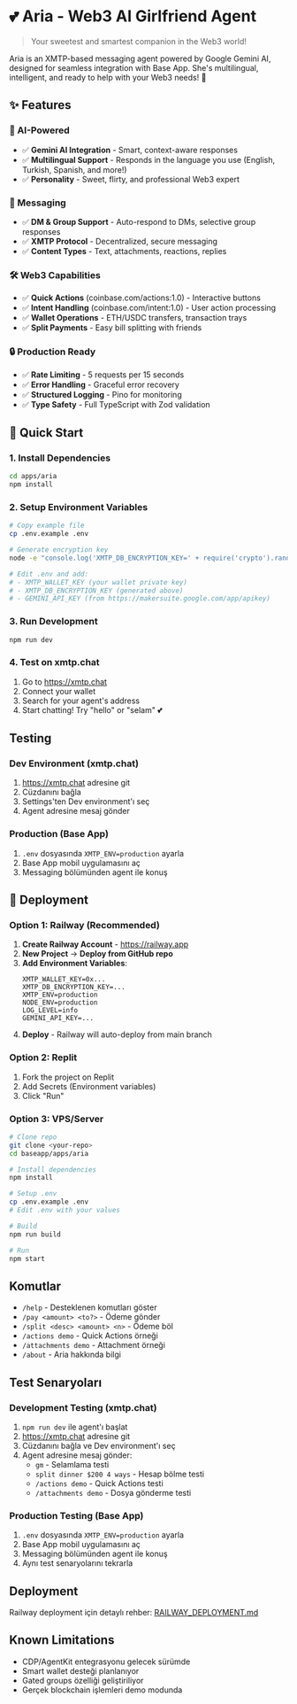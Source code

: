 # 💕 Aria - Web3 AI Girlfriend Agent

> Your sweetest and smartest companion in the Web3 world!

Aria is an XMTP-based messaging agent powered by Google Gemini AI, designed for seamless integration with Base App. She's multilingual, intelligent, and ready to help with your Web3 needs! 🚀

## ✨ Features

### 🤖 AI-Powered
- ✅ **Gemini AI Integration** - Smart, context-aware responses
- ✅ **Multilingual Support** - Responds in the language you use (English, Turkish, Spanish, and more!)
- ✅ **Personality** - Sweet, flirty, and professional Web3 expert

### 💬 Messaging
- ✅ **DM & Group Support** - Auto-respond to DMs, selective group responses
- ✅ **XMTP Protocol** - Decentralized, secure messaging
- ✅ **Content Types** - Text, attachments, reactions, replies

### 🛠️ Web3 Capabilities
- ✅ **Quick Actions** (coinbase.com/actions:1.0) - Interactive buttons
- ✅ **Intent Handling** (coinbase.com/intent:1.0) - User action processing
- ✅ **Wallet Operations** - ETH/USDC transfers, transaction trays
- ✅ **Split Payments** - Easy bill splitting with friends

### 🔒 Production Ready
- ✅ **Rate Limiting** - 5 requests per 15 seconds
- ✅ **Error Handling** - Graceful error recovery
- ✅ **Structured Logging** - Pino for monitoring
- ✅ **Type Safety** - Full TypeScript with Zod validation

## 🚀 Quick Start

### 1. Install Dependencies

```bash
cd apps/aria
npm install
```

### 2. Setup Environment Variables

```bash
# Copy example file
cp .env.example .env

# Generate encryption key
node -e "console.log('XMTP_DB_ENCRYPTION_KEY=' + require('crypto').randomBytes(32).toString('hex'))"

# Edit .env and add:
# - XMTP_WALLET_KEY (your wallet private key)
# - XMTP_DB_ENCRYPTION_KEY (generated above)
# - GEMINI_API_KEY (from https://makersuite.google.com/app/apikey)
```

### 3. Run Development

```bash
npm run dev
```

### 4. Test on xmtp.chat

1. Go to https://xmtp.chat
2. Connect your wallet
3. Search for your agent's address
4. Start chatting! Try "hello" or "selam" 💕

## Testing

### Dev Environment (xmtp.chat)
1. https://xmtp.chat adresine git
2. Cüzdanını bağla
3. Settings'ten Dev environment'ı seç
4. Agent adresine mesaj gönder

### Production (Base App)
1. `.env` dosyasında `XMTP_ENV=production` ayarla
2. Base App mobil uygulamasını aç
3. Messaging bölümünden agent ile konuş

## 🚂 Deployment

### Option 1: Railway (Recommended)

1. **Create Railway Account** - https://railway.app
2. **New Project** → **Deploy from GitHub repo**
3. **Add Environment Variables**:
   ```
   XMTP_WALLET_KEY=0x...
   XMTP_DB_ENCRYPTION_KEY=...
   XMTP_ENV=production
   NODE_ENV=production
   LOG_LEVEL=info
   GEMINI_API_KEY=...
   ```
4. **Deploy** - Railway will auto-deploy from main branch

### Option 2: Replit

1. Fork the project on Replit
2. Add Secrets (Environment variables)
3. Click "Run"

### Option 3: VPS/Server

```bash
# Clone repo
git clone <your-repo>
cd baseapp/apps/aria

# Install dependencies
npm install

# Setup .env
cp .env.example .env
# Edit .env with your values

# Build
npm run build

# Run
npm start
```

## Komutlar

- `/help` - Desteklenen komutları göster
- `/pay <amount> <to?>` - Ödeme gönder
- `/split <desc> <amount> <n>` - Ödeme böl
- `/actions demo` - Quick Actions örneği
- `/attachments demo` - Attachment örneği
- `/about` - Aria hakkında bilgi

## Test Senaryoları

### Development Testing (xmtp.chat)
1. `npm run dev` ile agent'ı başlat
2. https://xmtp.chat adresine git
3. Cüzdanını bağla ve Dev environment'ı seç
4. Agent adresine mesaj gönder:
   - `gm` - Selamlama testi
   - `split dinner $200 4 ways` - Hesap bölme testi
   - `/actions demo` - Quick Actions testi
   - `/attachments demo` - Dosya gönderme testi

### Production Testing (Base App)
1. `.env` dosyasında `XMTP_ENV=production` ayarla
2. Base App mobil uygulamasını aç
3. Messaging bölümünden agent ile konuş
4. Aynı test senaryolarını tekrarla

## Deployment

Railway deployment için detaylı rehber: [RAILWAY_DEPLOYMENT.md](./RAILWAY_DEPLOYMENT.md)

## Known Limitations

- CDP/AgentKit entegrasyonu gelecek sürümde
- Smart wallet desteği planlanıyor
- Gated groups özelliği geliştiriliyor
- Gerçek blockchain işlemleri demo modunda
